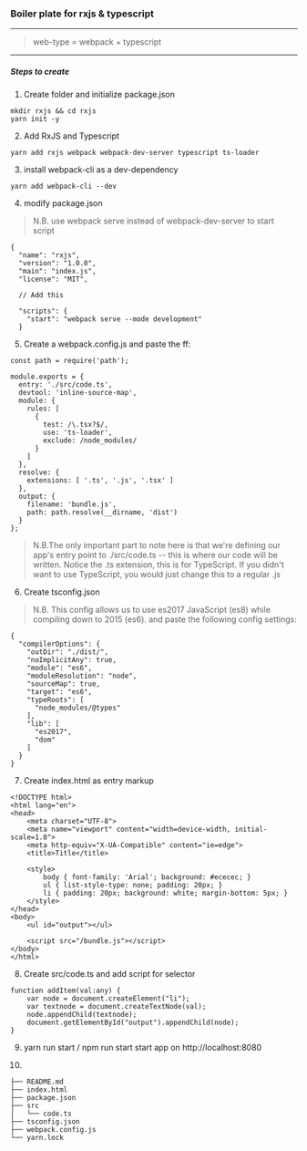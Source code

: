 ### Boiler plate for rxjs & typescript
---
> web-type = webpack + typescript

---
##### Steps to create

1. Create folder and initialize package.json
```
mkdir rxjs && cd rxjs
yarn init -y
```

2. Add RxJS and Typescript
```
yarn add rxjs webpack webpack-dev-server typescript ts-loader
```

3. install webpack-cli as a dev-dependency
```
yarn add webpack-cli --dev
```

4. modify package.json
> N.B. use webpack serve instead of webpack-dev-server to start script
```
{
  "name": "rxjs",
  "version": "1.0.0",
  "main": "index.js",
  "license": "MIT",

  // Add this

  "scripts": {
    "start": "webpack serve --mode development"
  }
```

5. Create a webpack.config.js and paste the ff:

```
const path = require('path');

module.exports = {
  entry: './src/code.ts',
  devtool: 'inline-source-map',
  module: {
    rules: [
      {
        test: /\.tsx?$/,
        use: 'ts-loader',
        exclude: /node_modules/
      }
    ]
  },
  resolve: {
    extensions: [ '.ts', '.js', '.tsx' ]
  },
  output: {
    filename: 'bundle.js',
    path: path.resolve(__dirname, 'dist')
  }
};
```
> N.B.The only important part to note here is that we're defining our app's entry point to 
./src/code.ts -- this is where our code will be written. 
Notice the .ts extension, this is for TypeScript. If you didn't want to use TypeScript, you would just change this to a regular .js

6. Create tsconfig.json
> N.B. This config allows us to use es2017 JavaScript 
(es8) while compiling down to 2015 (es6).
and paste the following config settings:

```
{
  "compilerOptions": {
    "outDir": "./dist/",
    "noImplicitAny": true,
    "module": "es6",
    "moduleResolution": "node",
    "sourceMap": true,
    "target": "es6",
    "typeRoots": [
      "node_modules/@types"
    ],
    "lib": [
      "es2017",
      "dom"
    ]
  }
}
```
7. Create index.html as entry markup

```
<!DOCTYPE html>
<html lang="en">
<head>
    <meta charset="UTF-8">
    <meta name="viewport" content="width=device-width, initial-scale=1.0">
    <meta http-equiv="X-UA-Compatible" content="ie=edge">
    <title>Title</title>

    <style>
        body { font-family: 'Arial'; background: #ececec; }
        ul { list-style-type: none; padding: 20px; }
        li { padding: 20px; background: white; margin-bottom: 5px; }
    </style>
</head>
<body>
    <ul id="output"></ul>

    <script src="/bundle.js"></script>
</body>
</html>
```
8. Create src/code.ts and add script for selector
```
function addItem(val:any) {
    var node = document.createElement("li");
    var textnode = document.createTextNode(val);
    node.appendChild(textnode);
    document.getElementById("output").appendChild(node);
}
```

9. yarn run start / npm run start
start app on http://localhost:8080

10. 
```
├── README.md
├── index.html
├── package.json
├── src
│   └── code.ts
├── tsconfig.json
├── webpack.config.js
└── yarn.lock
```

